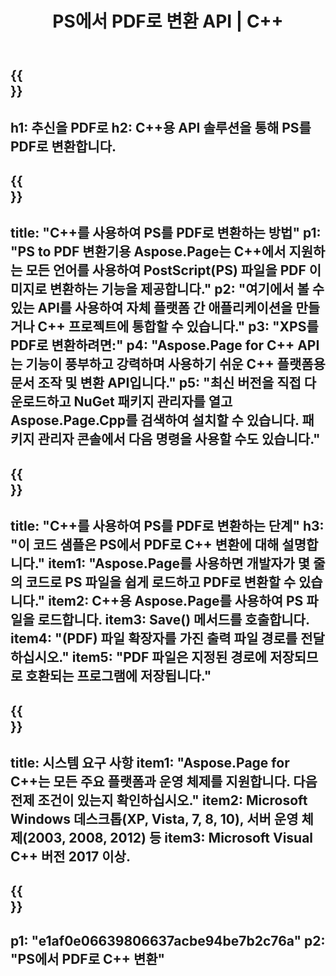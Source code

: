 ﻿---
translation: true
template: /_templates/_conversion-child-cpp.md
title: PS에서 PDF로 변환 API | C++
url: /cpp/conversion/ps-to-pdf/
description: PS to PDF 변환은 Aspose.Page for C++ API 솔루션에서 제공합니다. Windows 32비트, Windows 64비트 및 Linux 64비트용 C++ 런타임 환경에서 작동합니다.
informat: PS
outformat: PDF
otherformats: XPS EPS
---

{{<section banner>}}
---
h1: 추신을 PDF로
h2: C++용 API 솔루션을 통해 PS를 PDF로 변환합니다.
---

{{<section overview>}}
---
title: "C++를 사용하여 PS를 PDF로 변환하는 방법"
p1: "PS to PDF 변환기용 Aspose.Page는 C++에서 지원하는 모든 언어를 사용하여 PostScript(PS) 파일을 PDF 이미지로 변환하는 기능을 제공합니다."
p2: "여기에서 볼 수 있는 API를 사용하여 자체 플랫폼 간 애플리케이션을 만들거나 C++ 프로젝트에 통합할 수 있습니다."
p3: "XPS를 PDF로 변환하려면:"
p4: "Aspose.Page for C++ API는 기능이 풍부하고 강력하며 사용하기 쉬운 C++ 플랫폼용 문서 조작 및 변환 API입니다."
p5: "최신 버전을 직접 다운로드하고 NuGet 패키지 관리자를 열고 Aspose.Page.Cpp를 검색하여 설치할 수 있습니다. 패키지 관리자 콘솔에서 다음 명령을 사용할 수도 있습니다."
---

{{<section feature1>}}
---
title: "C++를 사용하여 PS를 PDF로 변환하는 단계"
h3: "이 코드 샘플은 PS에서 PDF로 C++ 변환에 대해 설명합니다."
item1: "Aspose.Page를 사용하면 개발자가 몇 줄의 코드로 PS 파일을 쉽게 로드하고 PDF로 변환할 수 있습니다."
item2: C++용 Aspose.Page를 사용하여 PS 파일을 로드합니다.
item3: Save() 메서드를 호출합니다.
item4: "(PDF) 파일 확장자를 가진 출력 파일 경로를 전달하십시오."
item5: "PDF 파일은 지정된 경로에 저장되므로 호환되는 프로그램에 저장됩니다."
---

{{<section feature2>}}
---
title: 시스템 요구 사항
item1: "Aspose.Page for C++는 모든 주요 플랫폼과 운영 체제를 지원합니다. 다음 전제 조건이 있는지 확인하십시오."
item2: Microsoft Windows 데스크톱(XP, Vista, 7, 8, 10), 서버 운영 체제(2003, 2008, 2012) 등
item3: Microsoft Visual C++ 버전 2017 이상.
---

{{<section gist>}}
---
p1: "e1af0e06639806637acbe94be7b2c76a"
p2: "PS에서 PDF로 C++ 변환"
---
